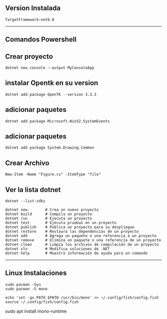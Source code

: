 
## Version Instalada

```
TargetFramework:net6.0
```

---

## Comandos Powershell

## Crear proyecto 
```
dotnet new console --output MyConsoleApp
```

## instalar Opentk en su version
```
dotnet add package OpenTK --version 3.3.3
```

## adicionar paquetes
```
dotnet add package Microsoft.Win32.SystemEvents
```

##  adicionar paquetes 
```
dotnet add package System.Drawing.Common
```

## Crear Archivo
```
New-Item -Name "Figure.cs" -ItemType "file"
```

## Ver la lista dotnet
```
dotnet --list-sdks
```


```
dotnet new        # Crea un nuevo proyecto
dotnet build      # Compila un proyecto
dotnet run        # Ejecuta un proyecto
dotnet test       # Ejecuta pruebas en un proyecto
dotnet publish    # Publica un proyecto para su despliegue
dotnet restore    # Restaura las dependencias de un proyecto
dotnet add        # Agrega un paquete o una referencia a un proyecto
dotnet remove     # Elimina un paquete o una referencia de un proyecto
dotnet clean      # Limpia los archivos de compilación de un proyecto
dotnet sln        # Modifica soluciones de .NET
dotnet help       # Muestra información de ayuda para un comando
```

---

## Linux Instalaciones
```
sudo pacman -Syu
sudo pacman -S mono

echo 'set -gx PATH $PATH /usr/bin/mono' >> ~/.config/fish/config.fish
source ~/.config/fish/config.fish
```

sudo apt install mono-runtime